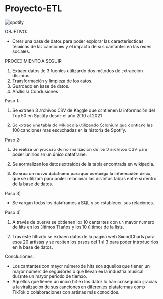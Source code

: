 # Proyecto-ETL

![spotify](https://user-images.githubusercontent.com/114060666/201764930-a4a88ca6-60df-42d2-b20b-18467af907f1.jpeg)

OBJETIVO:
- Crear una base de datos para poder explorar las caracteríscticas técnicas de las canciones y el impacto de sus cantantes en las redes sociales.

PROCEDIMIENTO A SEGUIR:
1) Extraer datos de 3 fuentes utilizando dos métodos de extracción distintos.
2) Transformación y limpieza de los datos.
3) Guardado en base de datos.
4) Análisis/ Conclusiones

Paso 1:

1. Se extraen 3 archivos CSV de Kaggle que contienen la información del Top 50 en Spotify desde el año 2010 al 2021.

2. Se extrae una tabla de wikipedia utilizando Selenium que contiene las 100 canciones mas escuchadas en la historia de Spotify.


Paso 2:

1) Se realiza un proceso de normalización de los 3 archivos CSV para poder unirlos en un único dataframe.

2) Se normalizan los datos extraídos de la tabla encontrada en wikipedia.

3) Se crea un nuevo dataframe para que contenga la información única, que se utilizara para poder relacionar las distintas tablas entre sí dentro de la base de datos.

Paso 3) 

- Se cargan todos los dataframes a SQL y se establecen sus relaciones.

Paso 4)

1) A través de querys se obtienen los 10 cantantes con un mayor numero de hits en los últimos 11 años y los 10 últimos de la lista.

2) Tras este filtrado se extraen datos de la pagina web SoundCharts para esos 20 artistas y se repiten los pasos del 1 al 3 para poder introducirlos en la base de datos.

Conclusiones:

- Los cantantes con mayor número de hits son aquellos que tienen un mayor número de seguidores o que llevan en la industria musical durante un mayor periodo de tiempo. 
- Aquellos que tienen un único hit en los datos lo han conseguido gracias a la viralización de sus canciones en diferentes plataformas como TikTok o colaboraciones con artistas más conocidos.

 
